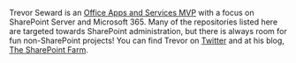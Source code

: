 Trevor Seward is an [Office Apps and Services MVP](https://mvp.microsoft.com/en-us/PublicProfile/4039997) with a focus on SharePoint Server and Microsoft 365. Many of the repositories listed here are targeted towards SharePoint administration, but there is always room for fun non-SharePoint projects! You can find Trevor on [Twitter](https://twitter.com/NaupliusTrevor) and at his blog, [The SharePoint Farm](https://thesharepointfarm.com).
